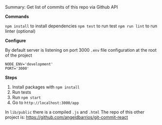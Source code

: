 Summary:
Get list of commits of this repo via Github API


**Commands**

`npm install` to install dependencies
`npm test` to run test
`npm run lint` to run linter (optional)

**Configure**

By default server is listening on port 3000
`.env` file configuration at the root of the project

```
NODE_ENV='development'
PORT='3000'
```

**Steps**

1.  Install packages with `npm install`
2.  Run tests
3.  Run  `npm start`
4.  Go to `http://localhost:3000/app`


In `lib/public` there is a compiled `.js` and `.html`
The repo of this other project is: https://github.com/angeldbarrios/git-commit-react
